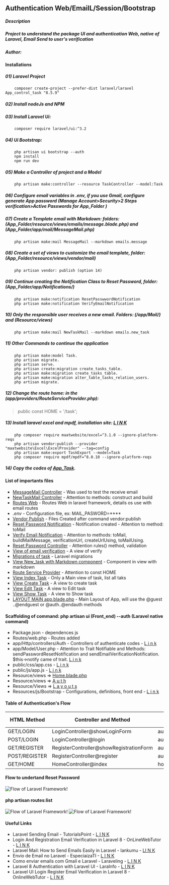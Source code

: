 ## Authentication Web/EmailL/Session/Bootstrap

##### **Description**
##### Project to understand the package UI and authentication Web, native of Laravel, Email Send to user's verification

##### **Author:** 

**Installations**

##### 01) Laravel Project
        composer create-project --prefer-dist laravel/laravel App_control_task "8.5.9"
##### 02) Install nodeJs and NPM
##### 03) Install Laravel Ui:
        composer require laravel/ui:^3.2
##### 04) Ui Bootstrap:
        php artisan ui bootstrap --auth
        npm install
        npm run dev
##### 05) Make a Controller of project and a Model
        php artisan make:controller --resource TaskController --model:Task
##### 06) Configure email variables in .env, if you use Gmail, configure generate App password (Manage Account>Security>2 Steps verification>Active Passwords for App_Folder )
##### 07) Create a Template email with Markdown: folders: (App_Folder/resource/views/emails/message.blade.php) and (App_Folder/app/mail/MessageMail.php)
        php artisan make:mail MessageMail --markdown emails.message
##### 08) Create a set of views to customize the email template, folder: (App_Folder/resource/views/vendor/mail)
        php artisan vendor: publish (option 14)
##### 09) Continue creating the Notification Class to Reset Password, folder: (App_Folder/app/Notifications/)
        php artisan make:notification ResetPasswwordNotification
        php artisan make:notification VerifyEmailNotification
##### 10) Only the responsible user receives a new email. Folders: (/app/Mail/) and (Resource/views)
        php artisan make:mail NewTaskMail --markdown emails.new_task
##### 11) Other Commands to continue the application
        php artisan make:model Task.
        php artisan migrate.
        php artisan serve.
        php artisan create:migration create_tasks_table.
        php artisan make:migration create_tasks_table.
        php artisan make:migration alter_table_tasks_relation_users.
        php artisan migrate.
##### 12) Change the route home: in the (app/providers/RouteServiceProvider.php):
>  public const HOME = '/task';
##### 13) Install laravel excel and mpdf, installation site: [L I N K](https://docs.laravel-excel.com/3.1/getting-started/installation.html)
        php composer require maatwebsite/excel=^3.1.0 --ignore-platform-reqs
        php artisan vendor:publish --provider "maatwebsite\Excel\ExcelProvider" --tag=config
        php artisan make:export TaskExport --model=Task
        php composer require mpdf/mpdf=^8.0.10 --ignore-platform-reqs

##### 14) Copy the codes of [App_Task](https://github.com/Xaobin/App_Control_Task/tree/main/app_task).

#### List of importants files

* [MessageMail Controller](https://github.com/Xaobin/App_Control_Task/blob/main/app_task/app/Mail/MessageMail.php) - Was used to test the receive email
* [NewTaskMail Controller](https://github.com/Xaobin/App_Control_Task/blob/main/app_task/app/Mail/NewTaskMail.php) - Attention to methods: construct and build
* [Routes Web](https://github.com/Xaobin/App_Control_Task/blob/main/app_task/routes/web.php) - Routes Web in laravel framework, details os use with email routes
* _.env_ - Configuration file, ex: MAIL_PASWORD=****
* [Vendor Publish](https://github.com/Xaobin/App_Control_Task/tree/main/app_task/resources/views/vendor/mail) - Files Created after command vendor:publish
* [Reset Password Notification](https://github.com/Xaobin/App_Control_Task/blob/main/app_task/app/Notifications/ResetPasswordNotification.php) - Notification created - Attention to method: toMail
* [Verify Email Notification](https://github.com/Xaobin/App_Control_Task/blob/main/app_task/app/Notifications/VerifyEmailNotification.php) - Attention to methods: toMail,  buildMailMessage, verificationUrl, createUrlUsing, toMailUsing.
* [Reset Password Controller](https://github.com/Xaobin/App_Control_Task/blob/main/app_task/app/Http/Controllers/Auth/ResetPasswordController.php) - Atttention rules() method, validation
* [View of email verification](https://github.com/Xaobin/App_Control_Task/blob/main/app_task/resources/views/auth/verify.blade.php) - A view of verify
* [Migrations of task](https://github.com/Xaobin/App_Control_Task/tree/main/app_task/database/migrations) - Laravel migrations
* [View New_task with Markdown component](https://github.com/Xaobin/App_Control_Task/blob/main/app_task/resources/views/emails/new_task.blade.php) - Component in view with markdown
* [Route Service Provider](https://github.com/Xaobin/App_Control_Task/blob/main/app_task/app/Providers/RouteServiceProvider.php) - Attention to const HOME
* [View Index Task](https://github.com/Xaobin/App_Control_Task/blob/main/app_task/resources/views/task/index.blade.php) - Only a Main view of task, list all taks
* [View Create Task](https://github.com/Xaobin/App_Control_Task/blob/main/app_task/resources/views/task/create.blade.php) - A view to create task
* [View Edit Task](https://github.com/Xaobin/App_Control_Task/blob/main/app_task/resources/views/task/edit.blade.php) - A view to Edit task
* [View Show Task](https://github.com/Xaobin/App_Control_Task/blob/main/app_task/resources/views/task/show.blade.php) - A view to Show task
* [LAYOUT MAIN app.blade.php](https://github.com/Xaobin/App_Control_Task/blob/main/app_task/resources/views/layouts/app.blade.php) - Main Layout of App, will use the @guest ..@endguest or @auth..@endauth methods

#### Scaffolding of command: php artisan ui (Front_end) --auth (Laravel native command)

* Package.json - dependences js
* Routes/web.php - Routes added
* app/Http/controllers/Auth - Controllers of authenticate codes - [L i n k](https://github.com/Xaobin/App_Control_Task/tree/main/app_task/app/Http/Controllers/Auth)
* app/Model/User.php - Attention to Trait Notifiable and Methods: sendPasswordResetNotification and sendEmailVerificationNotification. $this->notify came of trait. [L i n k](https://github.com/Xaobin/App_Control_Task/blob/main/app_task/app/Models/User.php)
* public/css/app.css - [L i n k](https://github.com/Xaobin/App_Control_Task/blob/main/app_task/public/css/app.css)
* public/js/app.js - [L i n k](https://github.com/Xaobin/App_Control_Task/blob/main/app_task/public/css/app.js)
* Resource/views => [Home.blade.php](https://github.com/Xaobin/App_Control_Task/blob/main/app_task/resources/views/home.blade.php)
* Resource/views => [A u t h](https://github.com/Xaobin/App_Control_Task/tree/main/app_task/resources/views/auth)
* Resource/Views => [L a y o u t s](https://github.com/Xaobin/App_Control_Task/tree/main/app_task/resources/views/layouts)
* Resources/js/Bootstrap - Configurations, definitions, front end - [L i n k](https://github.com/Xaobin/App_Control_Task/blob/main/app_task/resources/js/bootstrap.js)

#### Table of Authentication's Flow

|HTML Method|Controller and Method|Route|Vendor/laravel/ui/auth-backend (Trait)|
|---|---|---|---|
|GET/LOGIN|LoginController@showLoginForm|auth.login|AutenticatedUsers|
|POST/LOGIN|LoginController@login|auth.login|AutenticatedUsers|
|GET/REGISTER|RegisterController@showRegistrationForm|auth.register|RegisterUsers|
|POST/REGISTER|RegisterController@register|auth.register|RegisterUsers|
|GET/HOME|HomeController@index|home|--------|

#### Flow to undertand Reset Password
![Flow of Laravel Framework!](https://images2.imgbox.com/a9/2f/tvJhEquf_o.png "Flow - Laravel Framework")

#### php artisan routes:list
![Flow of Laravel Framework!](https://images2.imgbox.com/ee/cb/r4owaiZE_o.png "Flow - Laravel Framework")
![Flow of Laravel Framework!](https://images2.imgbox.com/07/0c/g83gUq3G_o.png "Flow - Laravel Framework")

#### Useful Links

* Laravel Sending Email - TutorialsPoint - [L I N K](https://www.tutorialspoint.com/laravel/laravel_sending_email.htm#)
* Login And Registration Email Verification in Laravel 8 - OnLineWebTutor -  [L I N K](https://onlinewebtutorblog.com/login-and-registration-email-verification-in-laravel-8/)
* Laravel Mail: How to Send Emails Easily in Laravel - Iankumu -  [LI N K](https://www.iankumu.com/blog/laravel-send-emails/)
* Envio de Email no Laravel - EspeciaizaTI  - [L I N K](https://blog.especializati.com.br/envio-de-e-mails-no-laravel/)
* Como enviar emails com Gmail e Laravel - Laraveling -  [L I N K](https://laraveling.tech/como-enviar-emails-gmail-laravel/)
* Laravel 8 Authentication with Laravel UI - LaraInfo - [L I N K](https://larainfo.com/blogs/laravel-8-authentication-with-laravel-ui)
* Laravel UI Login Register Email Verification in Laravel 8 - OnlineWebTutor - [L I N K](https://onlinewebtutorblog.com/laravel-ui-login-register-email-verification-in-laravel-8/)







